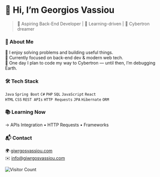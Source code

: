# 👋 Hi, I’m Georgios Vassiou

> 🧠 Aspiring Back-End Developer | 🚀 Learning-driven | 🤖 Cybertron dreamer

### 🧠 About Me
🧩 I enjoy solving problems and building useful things.  
🌱 Currently focused on back-end dev & modern web tech.  
🤖 One day I plan to code my way to Cybertron — until then, I’m debugging Earth.

### 🛠 Tech Stack
`Java` `Spring Boot` `C#` `PHP` `SQL` `JavaScript` `React`  
`HTML` `CSS` `REST APIs` `HTTP Requests` `JPA` `Hibernate` `ORM`

### 📚 Learning Now
→ APIs Integration • HTTP Requests • Frameworks

### 📬 Contact
🌍 [giwrgosvassiou.com](https://giwrgosvassiou.com)  
✉️ [info@giwrgosvassiou.com](mailto:info@giwrgosvassiou.com)

![Visitor Count](https://komarev.com/ghpvc/?username=GeorgiosVs&style=flat&color=blue)


<!---
GeorgiosVs/GeorgiosVs is a ✨ special ✨ repository because its `README.md` (this file) appears on your GitHub profile.
You can click the Preview link to take a look at your changes.
--->
